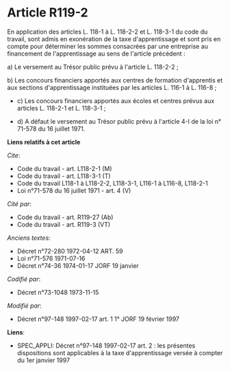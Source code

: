 # Article R119-2

En application des articles L. 118-1 à L. 118-2-2 et L. 118-3-1 du code du travail, sont admis en exonération de la taxe
d'apprentissage et sont pris en compte pour déterminer les sommes consacrées par une entreprise au financement de
l'apprentissage au sens de l'article précédent :

a) Le versement au Trésor public prévu à l'article L. 118-2-2 ;

b) Les concours financiers apportés aux centres de formation d'apprentis et aux sections d'apprentissage instituées par les
articles L. 116-1 à L. 116-8 ;

- c) Les concours financiers apportés aux écoles et centres prévus aux articles L. 118-2-1 et L. 118-3-1 ;

- d) A défaut le versement au Trésor public prévu à l'article 4-I de la loi n° 71-578 du 16 juillet 1971.

**Liens relatifs à cet article**

_Cite_:

  - Code du travail - art. L118-2-1 (M)
  - Code du travail - art. L118-3-1 (T)
  - Code du travail L118-1 à L118-2-2, L118-3-1, L116-1 à L116-8, L118-2-1
  - Loi n°71-578 du 16 juillet 1971 - art. 4 (V)

_Cité par_:

  - Code du travail - art. R119-27 (Ab)
  - Code du travail - art. R119-3 (VT)

_Anciens textes_:

  - Décret n°72-280 1972-04-12 ART. 59
  - Loi n°71-576 1971-07-16
  - Décret n°74-36 1974-01-17 JORF 19 janvier

_Codifié par_:

  - Décret n°73-1048 1973-11-15

_Modifié par_:

  - Décret n°97-148 1997-02-17 art. 1 1° JORF 19 février 1997

**Liens**:

  - SPEC_APPLI: Décret n°97-148 1997-02-17 art. 2 : les présentes dispositions sont applicables à la taxe d'apprentissage versée à compter du 1er janvier 1997
